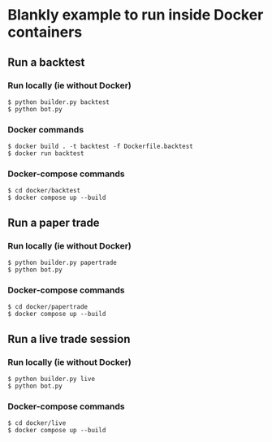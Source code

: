 # Blankly example to run inside Docker containers

## Run a backtest
### Run locally (ie without Docker)
```
$ python builder.py backtest
$ python bot.py
```

### Docker commands
```
$ docker build . -t backtest -f Dockerfile.backtest
$ docker run backtest
```

### Docker-compose commands
```
$ cd docker/backtest
$ docker compose up --build
```

## Run a paper trade
### Run locally (ie without Docker)
```
$ python builder.py papertrade
$ python bot.py
```

### Docker-compose commands
```
$ cd docker/papertrade
$ docker compose up --build
```

## Run a live trade session
### Run locally (ie without Docker)
```
$ python builder.py live
$ python bot.py
```

### Docker-compose commands
```
$ cd docker/live
$ docker compose up --build
```

